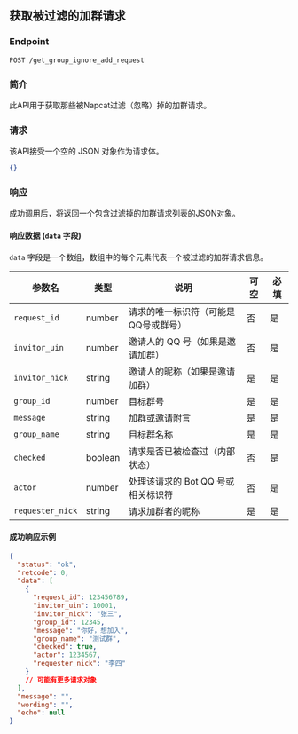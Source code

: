 ## 获取被过滤的加群请求

### Endpoint

`POST /get_group_ignore_add_request`

### 简介

此API用于获取那些被Napcat过滤（忽略）掉的加群请求。

### 请求

该API接受一个空的 JSON 对象作为请求体。

```json
{}
```

### 响应

成功调用后，将返回一个包含过滤掉的加群请求列表的JSON对象。

#### 响应数据 (`data` 字段)

`data` 字段是一个数组，数组中的每个元素代表一个被过滤的加群请求信息。

| 参数名         | 类型    | 说明                                  | 可空   | 必填 |
| -------------- | ------- | ------------------------------------- | ------ | ---- |
| `request_id`   | number  | 请求的唯一标识符（可能是QQ号或群号）  | 否     | 是   |
| `invitor_uin`  | number  | 邀请人的 QQ 号（如果是邀请加群）      | 否     | 是   |
| `invitor_nick` | string  | 邀请人的昵称（如果是邀请加群）        | 是     | 是   |
| `group_id`     | number  | 目标群号                              | 是     | 是   |
| `message`      | string  | 加群或邀请附言                        | 是     | 是   |
| `group_name`   | string  | 目标群名称                            | 是     | 是   |
| `checked`      | boolean | 请求是否已被检查过（内部状态）        | 否     | 是   |
| `actor`        | number  | 处理该请求的 Bot QQ 号或相关标识符    | 否     | 是   |
| `requester_nick` | string  | 请求加群者的昵称                      | 是     | 是   |

#### 成功响应示例

```json
{
  "status": "ok",
  "retcode": 0,
  "data": [
    {
      "request_id": 123456789,
      "invitor_uin": 10001,
      "invitor_nick": "张三",
      "group_id": 12345,
      "message": "你好，想加入",
      "group_name": "测试群",
      "checked": true,
      "actor": 1234567,
      "requester_nick": "李四"
    }
    // 可能有更多请求对象
  ],
  "message": "",
  "wording": "",
  "echo": null
}
```

